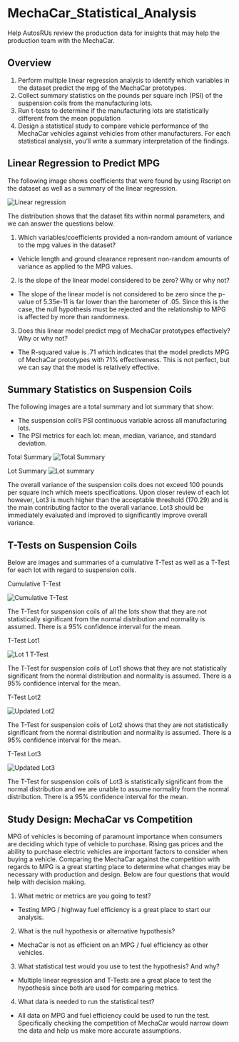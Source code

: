 # MechaCar_Statistical_Analysis 

Help AutosRUs review the production data for insights that may help the production team with the MechaCar.

## Overview

1. Perform multiple linear regression analysis to identify which variables in the dataset predict the mpg of the MechaCar prototypes.
2. Collect summary statistics on the pounds per square inch (PSI) of the suspension coils from the manufacturing lots.
3. Run t-tests to determine if the manufacturing lots are statistically different from the mean population
4. Design a statistical study to compare vehicle performance of the MechaCar vehicles against vehicles from other manufacturers. For each statistical analysis, you’ll write a summary interpretation of the findings.

## Linear Regression to Predict MPG

The following image shows coefficients that were found by using Rscript on the dataset as well as a summary of the linear regression.

![Linear regression](https://user-images.githubusercontent.com/100809925/173847545-bb87cfb3-beba-49e1-884a-1fc345fbb9fe.jpeg)

The distribution shows that the dataset fits within normal parameters, and we can answer the questions below.

1. Which variables/coefficients provided a non-random amount of variance to the mpg values in the dataset?
  - Vehicle length and ground clearance represent non-random amounts of variance as applied to the MPG values.
2. Is the slope of the linear model considered to be zero? Why or why not?
  - The slope of the linear model is not considered to be zero since the p-value of 5.35e-11 is far lower than the barometer of .05.  Since this is the case, the null hypothesis must be rejected and the relationship to MPG is affected by more than randomness.  
3. Does this linear model predict mpg of MechaCar prototypes effectively? Why or why not?
  - The R-squared value is .71 which indicates that the model predicts MPG of MechaCar prototypes with 71% effectiveness.  This is not perfect, but we can say that the model is relatively effective.

## Summary Statistics on Suspension Coils

The following images are a total summary and lot summary that show:
  - The suspension coil’s PSI continuous variable across all manufacturing lots.
  - The PSI metrics for each lot: mean, median, variance, and standard deviation.

Total Summary
![Total Summary](https://user-images.githubusercontent.com/100809925/173854445-31b83e2a-6fdc-4c09-937a-ef3e5ce3ea39.jpeg)

Lot Summary
![Lot summary](https://user-images.githubusercontent.com/100809925/173854502-7f9acede-cb7d-44a0-a92a-67ab6322cc19.jpeg)

The overall variance of the suspension coils does not exceed 100 pounds per square inch which meets specifications.  Upon closer review of each lot however, Lot3 is much higher than the acceptable threshold (170.29) and is the main contributing factor to the overall variance.  Lot3 should be immediately evaluated and improved to significantly improve overall variance.    

## T-Tests on Suspension Coils

Below are images and summaries of a cumulative T-Test as well as a T-Test for each lot with regard to suspension coils.  

Cumulative T-Test

![Cumulative T-Test](https://user-images.githubusercontent.com/100809925/173866765-d84546ed-7045-4a2c-afa5-66681a3309bd.jpeg)


The T-Test for suspension coils of all the lots show that they are not statistically significant from the normal distribution and normality is assumed.  There is a 95% confidence interval for the mean.


T-Test Lot1

![Lot 1 T-Test](https://user-images.githubusercontent.com/100809925/173866822-18a832b0-41aa-4d90-bc09-a6f97af7b6df.jpeg)


The T-Test for suspension coils of Lot1 shows that they are not statistically significant from the normal distribution and normality is assumed.  There is a 95% confidence interval for the mean.


T-Test Lot2

![Updated Lot2 ](https://user-images.githubusercontent.com/100809925/173867914-8afef235-4c83-462d-bdf7-dfc9a819e52f.jpeg)


The T-Test for suspension coils of Lot2 shows that they are not statistically significant from the normal distribution and normality is assumed.  There is a 95% confidence interval for the mean.


T-Test Lot3

![Updated Lot3](https://user-images.githubusercontent.com/100809925/173867963-df17183d-ef68-4975-ab9f-0f03656c2fb2.jpeg)


The T-Test for suspension coils of Lot3 is statistically significant from the normal distribution and we are unable to assume normality from the normal distribution.  There is a 95% confidence interval for the mean.


## Study Design: MechaCar vs Competition

MPG of vehicles is becoming of paramount importance when consumers are deciding which type of vehicle to purchase.  Rising gas prices and the ability to purchase electric vehicles are important factors to consider when buying a vehicle.  Comparing the MechaCar against the competition with regards to MPG is a great starting place to determine what changes may be necessary with production and design.  Below are four questions that would help with decision making.

1. What metric or metrics are you going to test?
  - Testing MPG / highway fuel efficiency is a great place to start our analysis.

2. What is the null hypothesis or alternative hypothesis?
  - MechaCar is not as efficient on an MPG / fuel efficiency as other vehicles.

3. What statistical test would you use to test the hypothesis? And why?
  - Multiple linear regression and T-Tests are a great place to test the hypothesis since both are used for comparing metrics.

4. What data is needed to run the statistical test?
  - All data on MPG and fuel efficiency could be used to run the test.  Specifically checking the competition of MechaCar would narrow down the data and help us make more accurate assumptions.
 
